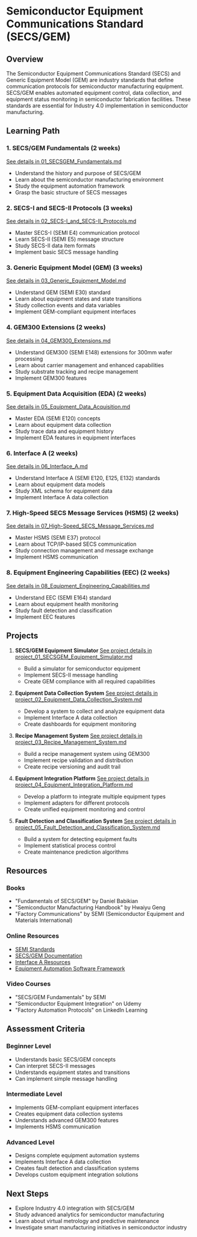 # Semiconductor Equipment Communications Standard (SECS/GEM)

## Overview
The Semiconductor Equipment Communications Standard (SECS) and Generic Equipment Model (GEM) are industry standards that define communication protocols for semiconductor manufacturing equipment. SECS/GEM enables automated equipment control, data collection, and equipment status monitoring in semiconductor fabrication facilities. These standards are essential for Industry 4.0 implementation in semiconductor manufacturing.

## Learning Path

### 1. SECS/GEM Fundamentals (2 weeks)
[See details in 01_SECSGEM_Fundamentals.md](01_SECS_GEM/01_SECSGEM_Fundamentals.md)
- Understand the history and purpose of SECS/GEM
- Learn about the semiconductor manufacturing environment
- Study the equipment automation framework
- Grasp the basic structure of SECS messages

### 2. SECS-I and SECS-II Protocols (3 weeks)
[See details in 02_SECS-I_and_SECS-II_Protocols.md](01_SECS_GEM/02_SECS-I_and_SECS-II_Protocols.md)
- Master SECS-I (SEMI E4) communication protocol
- Learn SECS-II (SEMI E5) message structure
- Study SECS-II data item formats
- Implement basic SECS message handling

### 3. Generic Equipment Model (GEM) (3 weeks)
[See details in 03_Generic_Equipment_Model.md](01_SECS_GEM/03_Generic_Equipment_Model.md)
- Understand GEM (SEMI E30) standard
- Learn about equipment states and state transitions
- Study collection events and data variables
- Implement GEM-compliant equipment interfaces

### 4. GEM300 Extensions (2 weeks)
[See details in 04_GEM300_Extensions.md](01_SECS_GEM/04_GEM300_Extensions.md)
- Understand GEM300 (SEMI E148) extensions for 300mm wafer processing
- Learn about carrier management and enhanced capabilities
- Study substrate tracking and recipe management
- Implement GEM300 features

### 5. Equipment Data Acquisition (EDA) (2 weeks)
[See details in 05_Equipment_Data_Acquisition.md](01_SECS_GEM/05_Equipment_Data_Acquisition.md)
- Master EDA (SEMI E120) concepts
- Learn about equipment data collection
- Study trace data and equipment history
- Implement EDA features in equipment interfaces

### 6. Interface A (2 weeks)
[See details in 06_Interface_A.md](01_SECS_GEM/06_Interface_A.md)
- Understand Interface A (SEMI E120, E125, E132) standards
- Learn about equipment data models
- Study XML schema for equipment data
- Implement Interface A data collection

### 7. High-Speed SECS Message Services (HSMS) (2 weeks)
[See details in 07_High-Speed_SECS_Message_Services.md](01_SECS_GEM/07_High-Speed_SECS_Message_Services.md)
- Master HSMS (SEMI E37) protocol
- Learn about TCP/IP-based SECS communication
- Study connection management and message exchange
- Implement HSMS communication

### 8. Equipment Engineering Capabilities (EEC) (2 weeks)
[See details in 08_Equipment_Engineering_Capabilities.md](01_SECS_GEM/08_Equipment_Engineering_Capabilities.md)
- Understand EEC (SEMI E164) standard
- Learn about equipment health monitoring
- Study fault detection and classification
- Implement EEC features

## Projects

1. **SECS/GEM Equipment Simulator**
   [See project details in project_01_SECSGEM_Equipment_Simulator.md](01_SECS_GEM/project_01_SECSGEM_Equipment_Simulator.md)
   - Build a simulator for semiconductor equipment
   - Implement SECS-II message handling
   - Create GEM compliance with all required capabilities

2. **Equipment Data Collection System**
   [See project details in project_02_Equipment_Data_Collection_System.md](01_SECS_GEM/project_02_Equipment_Data_Collection_System.md)
   - Develop a system to collect and analyze equipment data
   - Implement Interface A data collection
   - Create dashboards for equipment monitoring

3. **Recipe Management System**
   [See project details in project_03_Recipe_Management_System.md](01_SECS_GEM/project_03_Recipe_Management_System.md)
   - Build a recipe management system using GEM300
   - Implement recipe validation and distribution
   - Create recipe versioning and audit trail

4. **Equipment Integration Platform**
   [See project details in project_04_Equipment_Integration_Platform.md](01_SECS_GEM/project_04_Equipment_Integration_Platform.md)
   - Develop a platform to integrate multiple equipment types
   - Implement adapters for different protocols
   - Create unified equipment monitoring and control

5. **Fault Detection and Classification System**
   [See project details in project_05_Fault_Detection_and_Classification_System.md](01_SECS_GEM/project_05_Fault_Detection_and_Classification_System.md)
   - Build a system for detecting equipment faults
   - Implement statistical process control
   - Create maintenance prediction algorithms

## Resources

### Books
- "Fundamentals of SECS/GEM" by Daniel Babikian
- "Semiconductor Manufacturing Handbook" by Hwaiyu Geng
- "Factory Communications" by SEMI (Semiconductor Equipment and Materials International)

### Online Resources
- [SEMI Standards](https://www.semi.org/en/products-services/standards)
- [SECS/GEM Documentation](https://www.semi.org/en/standards/semistandards/secs-gem-standards)
- [Interface A Resources](https://www.semi.org/en/standards/semistandards/interface-a)
- [Equipment Automation Software Framework](https://www.semi.org/en/standards/semistandards/easf)

### Video Courses
- "SECS/GEM Fundamentals" by SEMI
- "Semiconductor Equipment Integration" on Udemy
- "Factory Automation Protocols" on LinkedIn Learning

## Assessment Criteria

### Beginner Level
- Understands basic SECS/GEM concepts
- Can interpret SECS-II messages
- Understands equipment states and transitions
- Can implement simple message handling

### Intermediate Level
- Implements GEM-compliant equipment interfaces
- Creates equipment data collection systems
- Understands advanced GEM300 features
- Implements HSMS communication

### Advanced Level
- Designs complete equipment automation systems
- Implements Interface A data collection
- Creates fault detection and classification systems
- Develops custom equipment integration solutions

## Next Steps
- Explore Industry 4.0 integration with SECS/GEM
- Study advanced analytics for semiconductor manufacturing
- Learn about virtual metrology and predictive maintenance
- Investigate smart manufacturing initiatives in semiconductor industry
